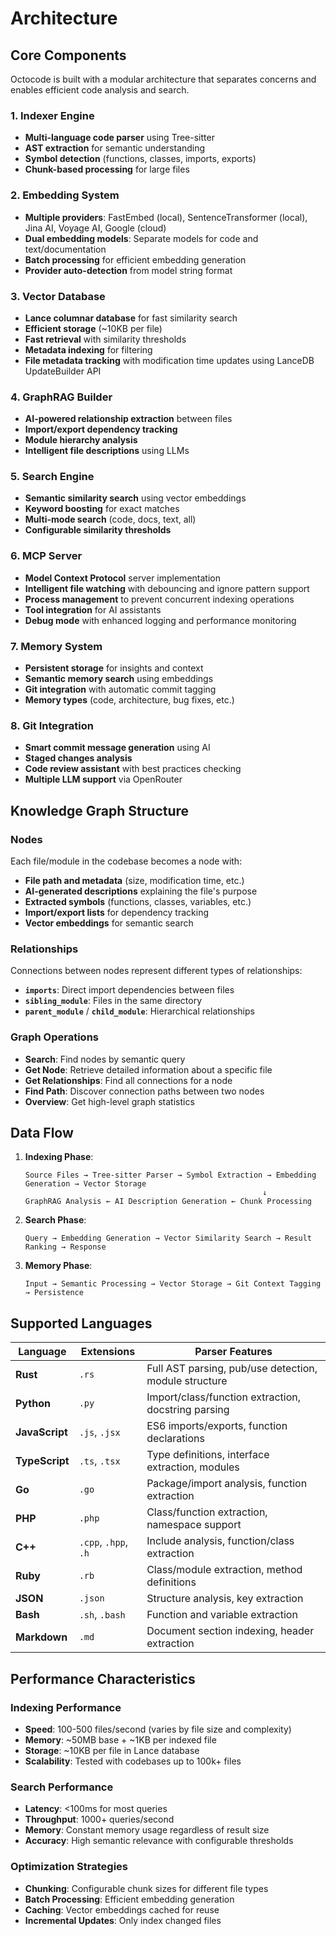 # Architecture

## Core Components

Octocode is built with a modular architecture that separates concerns and enables efficient code analysis and search.

### 1. Indexer Engine
- **Multi-language code parser** using Tree-sitter
- **AST extraction** for semantic understanding
- **Symbol detection** (functions, classes, imports, exports)
- **Chunk-based processing** for large files

### 2. Embedding System
- **Multiple providers**: FastEmbed (local), SentenceTransformer (local), Jina AI, Voyage AI, Google (cloud)
- **Dual embedding models**: Separate models for code and text/documentation
- **Batch processing** for efficient embedding generation
- **Provider auto-detection** from model string format

### 3. Vector Database
- **Lance columnar database** for fast similarity search
- **Efficient storage** (~10KB per file)
- **Fast retrieval** with similarity thresholds
- **Metadata indexing** for filtering
- **File metadata tracking** with modification time updates using LanceDB UpdateBuilder API

### 4. GraphRAG Builder
- **AI-powered relationship extraction** between files
- **Import/export dependency tracking**
- **Module hierarchy analysis**
- **Intelligent file descriptions** using LLMs

### 5. Search Engine
- **Semantic similarity search** using vector embeddings
- **Keyword boosting** for exact matches
- **Multi-mode search** (code, docs, text, all)
- **Configurable similarity thresholds**

### 6. MCP Server
- **Model Context Protocol** server implementation
- **Intelligent file watching** with debouncing and ignore pattern support
- **Process management** to prevent concurrent indexing operations
- **Tool integration** for AI assistants
- **Debug mode** with enhanced logging and performance monitoring

### 7. Memory System
- **Persistent storage** for insights and context
- **Semantic memory search** using embeddings
- **Git integration** with automatic commit tagging
- **Memory types** (code, architecture, bug fixes, etc.)

### 8. Git Integration
- **Smart commit message generation** using AI
- **Staged changes analysis**
- **Code review assistant** with best practices checking
- **Multiple LLM support** via OpenRouter

## Knowledge Graph Structure

### Nodes
Each file/module in the codebase becomes a node with:
- **File path and metadata** (size, modification time, etc.)
- **AI-generated descriptions** explaining the file's purpose
- **Extracted symbols** (functions, classes, variables, etc.)
- **Import/export lists** for dependency tracking
- **Vector embeddings** for semantic search

### Relationships
Connections between nodes represent different types of relationships:
- **`imports`**: Direct import dependencies between files
- **`sibling_module`**: Files in the same directory
- **`parent_module`** / **`child_module`**: Hierarchical relationships

### Graph Operations
- **Search**: Find nodes by semantic query
- **Get Node**: Retrieve detailed information about a specific file
- **Get Relationships**: Find all connections for a node
- **Find Path**: Discover connection paths between two nodes
- **Overview**: Get high-level graph statistics

## Data Flow

1. **Indexing Phase**:
   ```
   Source Files → Tree-sitter Parser → Symbol Extraction → Embedding Generation → Vector Storage
                                                        ↓
   GraphRAG Analysis ← AI Description Generation ← Chunk Processing
   ```

2. **Search Phase**:
   ```
   Query → Embedding Generation → Vector Similarity Search → Result Ranking → Response
   ```

3. **Memory Phase**:
   ```
   Input → Semantic Processing → Vector Storage → Git Context Tagging → Persistence
   ```

## Supported Languages

| Language | Extensions | Parser Features |
|----------|------------|----------------|
| **Rust** | `.rs` | Full AST parsing, pub/use detection, module structure |
| **Python** | `.py` | Import/class/function extraction, docstring parsing |
| **JavaScript** | `.js`, `.jsx` | ES6 imports/exports, function declarations |
| **TypeScript** | `.ts`, `.tsx` | Type definitions, interface extraction, modules |
| **Go** | `.go` | Package/import analysis, function extraction |
| **PHP** | `.php` | Class/function extraction, namespace support |
| **C++** | `.cpp`, `.hpp`, `.h` | Include analysis, function/class extraction |
| **Ruby** | `.rb` | Class/module extraction, method definitions |
| **JSON** | `.json` | Structure analysis, key extraction |
| **Bash** | `.sh`, `.bash` | Function and variable extraction |
| **Markdown** | `.md` | Document section indexing, header extraction |

## Performance Characteristics

### Indexing Performance
- **Speed**: 100-500 files/second (varies by file size and complexity)
- **Memory**: ~50MB base + ~1KB per indexed file
- **Storage**: ~10KB per file in Lance database
- **Scalability**: Tested with codebases up to 100k+ files

### Search Performance
- **Latency**: <100ms for most queries
- **Throughput**: 1000+ queries/second
- **Memory**: Constant memory usage regardless of result size
- **Accuracy**: High semantic relevance with configurable thresholds

### Optimization Strategies
- **Chunking**: Configurable chunk sizes for different file types
- **Batch Processing**: Efficient embedding generation
- **Caching**: Vector embeddings cached for reuse
- **Incremental Updates**: Only index changed files
